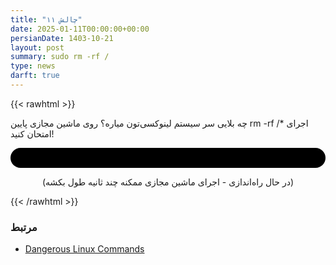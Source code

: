 ```yaml
---
title: "چالش ۱۱"
date: 2025-01-11T00:00:00+00:00
persianDate: 1403-10-21
layout: post
summary: sudo rm -rf /
type: news
darft: true
---
```


{{< rawhtml  >}}
<style>
@font-face {
    font-family: "Iosevka";
    src: url("/challenge/11/iosevka-regular.woff2");
}
#screen_container {
    direction: ltr;
    background: black;
    display: flex;
    align-items: center;
    padding: 1rem;
    border-radius: 1rem;
}
#screen {
    white-space: pre;
    font-family: "Iosevka", monospace;
    font-size: 16px;
    line-height: 120%;
    transform: scale(1);
}
</style>

<script src="/challenge/11/lib/libv86.js"></script>
<script type="text/javascript">
    document.addEventListener("DOMContentLoaded", function() {
    let config = {
        wasm_path: "/challenge/11/lib/v86.wasm",
        memory_size: 64 * 1024 * 1024,
        vga_memory_size: 2 * 1024 * 1024,
        screen_container: document.getElementById("screen_container"),
        bios: {url: "/challenge/11/images/seabios.bin"},
        vga_bios: {url: "/challenge/11/images/vgabios.bin"},
        cdrom: {url: "/challenge/11/images/image.iso"},
        initial_state: {url: "/challenge/11/images/booted-state.bin.zst"},
        disable_mouse: true,
        autostart: true,
    }
    window.emulator = new V86Starter(config);
    emulator.add_listener("emulator-ready", async function()
    {
        document.getElementById('state').innerHTML = "(در حال اجرا)";
        await emulator.create_file("/readme", '');
        emulator.serial0_send("echo https://askubuntu.com/questions/670648/what-does-rm-rf-do > /root/readme\n");
        emulator.serial0_send("echo https://askubuntu.com/questions/670648/what-does-rm-rf-do > /readme\n");
    });
});
</script>

<p>اجرای <span dir="ltr">rm -rf /*</span> چه بلایی سر سیستم لینوکسی‌تون میاره؟ روی ماشین مجازی پایین امتحان کنید!</p>
<div id="screen_container">
	<div id="screen"></div>
	<canvas style="display: none"></canvas>
</div>
<p id="state" align="center">(در حال راه‌اندازی - اجرای ماشین مجازی ممکنه چند ثانیه طول بکشه)</p>
{{< /rawhtml >}}

### مرتبط
- [Dangerous Linux Commands](https://phoenixnap.com/kb/dangerous-linux-terminal-commands)
